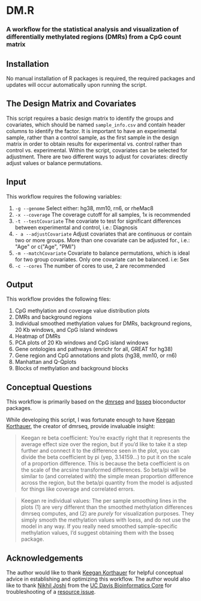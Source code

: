 # DM.R
### A workflow for the statistical analysis and visualization of differentially methylated regions (DMRs) from a CpG count matrix

## Installation

No manual installation of R packages is required, the required packages and updates will occur automatically upon running the script.

## The Design Matrix and Covariates

This script requires a basic design matrix to identify the groups and covariates, which should be named `sample_info.csv` and contain header columns to identify the factor. It is important to have an experimental sample, rather than a control sample, as the first sample in the design matrix in order to obtain results for experimental vs. control rather than control vs. experimental. Within the script, covariates can be selected for adjustment. There are two different ways to adjust for covariates: directly adjust values or balance permutations.

## Input

This workflow requires the following variables:
1. `-g --genome` Select either: hg38, mm10, rn6, or rheMac8
2. `-x --coverage` The coverage cutoff for all samples, 1x is recommended
3. `-t --testCovariate` The covariate to test for significant differences between experimental and control, i.e.: Diagnosis
4. `- a --adjustCovariate` Adjust covariates that are continuous or contain two or more groups. More than one covariate can be adjusted for., i.e.: "Age" or c("Age", "PMI")
5. `-m --matchCovariate` Covariate to balance permutations, which is ideal for two group covariates. Only one covariate can be balanced. i.e: Sex
6. `-c --cores` The number of cores to use, 2 are recommended

## Output

This workflow provides the following files:
1. CpG methylation and coverage value distribution plots
2. DMRs and background regions
3. Individual smoothed methylation values for DMRs, background regions, 20 Kb windows, and CpG island windows
4. Heatmap of DMRs
5. PCA plots of 20 Kb windows and CpG island windows
6. Gene ontologies and pathways (enrichr for all, GREAT for hg38)
7. Gene region and CpG annotations and plots (hg38, mm10, or rn6)
8. Manhattan and Q-Qplots 
9. Blocks of methylation and background blocks

## Conceptual Questions

This workflow is primarily based on the [dmrseq](https://www.bioconductor.org/packages/release/bioc/html/dmrseq.html) and [bsseq](https://www.bioconductor.org/packages/release/bioc/html/bsseq.html) bioconductor packages.

While developing this script, I was fortunate enough to have [Keegan Korthauer](https://github.com/kdkorthauer), the creator of dmrseq, provide invaluable insight:

> Keegan re beta coefficient: You’re exactly right that it represents the average effect size over the region, but if you’d like to take it a step further and connect it to the difference seen in the plot, you can divide the beta coefficient by pi (yep, 3.14159…) to put it on the scale of a proportion difference. This is because the beta coefficient is on the scale of the arcsine transformed differences. So beta/pi will be similar to (and correlated with) the simple mean proportion difference across the region, but the beta/pi quantity from the model is adjusted for things like coverage and correlated errors. 

> Keegan re individual values: The per sample smoothing lines in the plots (1) are very different than the smoothed methylation differences dmrseq computes, and (2) are *purely* for visualization purposes. They simply smooth the methylation values with loess, and do not use the model in any way. If you really need smoothed sample-specific methylation values, I’d suggest obtaining them with the bsseq package.

## Acknowledgements

The author would like to thank [Keegan Korthauer](https://github.com/kdkorthauer) for helpful conceptual advice in establishing and optimizing this workflow. The author would also like to thank [Nikhil Joshi](https://github.com/najoshi) from the [UC Davis Bioinformatics Core](https://github.com/ucdavis-bioinformatics) for troubleshooting of a [resource issue](https://github.com/kdkorthauer/dmrseq/commit/38dea275bb53fcff3a0df93895af759b15c90e3e).

